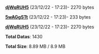 [**djWqRUH5**](/data/djWqRUH5.txt) (23/12/22 - 17:23)- 2270 bytes

[**5wAGgSTt**](/data/5wAGgSTt.txt) (23/12/22 - 17:23)- 233 bytes

[**djWqRUH5**](/data/djWqRUH5.txt) (23/12/22 - 17:23)- 2270 bytes

**Total Datas**: 1430

**Total Size**: 8.89 MB / 8.9 MB